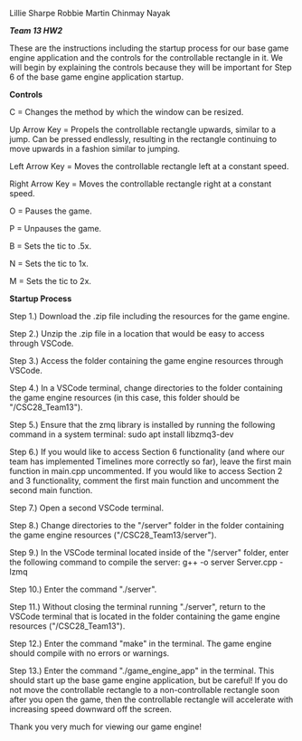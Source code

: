 Lillie Sharpe Robbie Martin Chinmay Nayak

***Team 13 HW2***

These are the instructions including the startup process for our base game engine application and the controls for the controllable rectangle in it. We will begin by explaining the controls because they will be important for Step 6 of the base game engine application startup.

**Controls**

C = Changes the method by which the window can be resized.

Up Arrow Key = Propels the controllable rectangle upwards, similar to a jump. Can be pressed endlessly, resulting in the rectangle continuing to move upwards in a fashion similar to jumping.

Left Arrow Key = Moves the controllable rectangle left at a constant speed.

Right Arrow Key = Moves the controllable rectangle right at a constant speed.

O = Pauses the game.

P = Unpauses the game.

B = Sets the tic to .5x.

N = Sets the tic to 1x.

M = Sets the tic to 2x.

**Startup Process**

Step 1.) Download the .zip file including the resources for the game engine.

Step 2.) Unzip the .zip file in a location that would be easy to access through VSCode.

Step 3.) Access the folder containing the game engine resources through VSCode.

Step 4.) In a VSCode terminal, change directories to the folder containing the game engine resources (in this case, this folder should be "/CSC28_Team13").

Step 5.) Ensure that the zmq library is installed by running the following command in a system terminal: sudo apt install libzmq3-dev

Step 6.) If you would like to access Section 6 functionality (and where our team has implemented Timelines more correctly so far), leave the first main function in main.cpp uncommented. If you would like to access Section 2 and 3 functionality, comment the first main function and uncomment the second main function.

Step 7.) Open a second VSCode terminal.

Step 8.) Change directories to the "/server" folder in the folder containing the game engine resources ("/CSC28_Team13/server").

Step 9.) In the VSCode terminal located inside of the "/server" folder, enter the following command to compile the server: g++ -o server Server.cpp -lzmq

Step 10.) Enter the command "./server".

Step 11.) Without closing the terminal running "./server", return to the VSCode terminal that is located in the folder containing the game engine resources ("/CSC28_Team13").

Step 12.) Enter the command "make" in the terminal. The game engine should compile with no errors or warnings.

Step 13.) Enter the command "./game_engine_app" in the terminal. This should start up the base game engine application, but be careful! If you do not move the controllable rectangle to a non-controllable rectangle soon after you open the game, then the controllable rectangle will accelerate with increasing speed downward off the screen.

Thank you very much for viewing our game engine!
